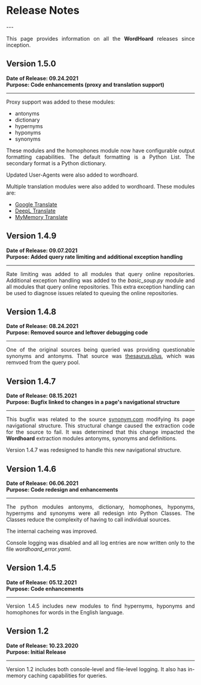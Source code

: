 <h1><strong> Release Notes </strong></h1>
---

<p align="justify"> 
This page provides information on all the <strong>WordHoard</strong> releases since inception.
</p>

## Version 1.5.0

<strong>Date of Release: 09.24.2021</strong><br>
<strong>Purpose: Code enhancements (proxy and translation support)</strong>

---

<p align="justify"> 
Proxy support was added to these modules:
</p>

<ul>
	<li>antonyms</li>
	<li>dictionary</li>
	<li>hypernyms</li>
	<li>hyponyms</li>
	<li>synonyms</li>
</ul>

<p align="justify"> 
These modules and the homophones module now have configurable output formatting capabilities. The default formatting is a Python List. The secondary format is a Python dictionary.
</p>

<p align="justify"> 
Updated User-Agents were also added to wordhoard.
</p>

<p align="justify"> 
Multiple translation modules were also added to wordhoard. These modules are:
</p>
<ul>
	<li><a href="https://translate.google.com">Google Translate</a></li>
	<li><a href="https://www.deepl.com/translator">DeepL Translate</a></li>
	<li><a href="https://mymemory.translated.net">MyMemory Translate</a></li>
</ul>


## Version 1.4.9

<strong>Date of Release: 09.07.2021</strong><br>
<strong>Purpose: Added query rate limiting and additional exception handling</strong>

---

<p align="justify"> 
Rate limiting was added to all modules that query online repositories. Additional exception handling was added to the <i>basic_soup.py</i> module and all modules that query online repositories. This extra exception handling can be used to diagnose issues related to queuing the online repositories.
</p>


## Version 1.4.8

<strong>Date of Release: 08.24.2021</strong><br>
<strong>Purpose: Removed source and leftover debugging code</strong>

---

<p align="justify"> 
One of the original sources being queried was providing questionable synonyms and antonyms. That source was 
<a href="https://thesaurus.plus">thesaurus.plus</a>, which was remvoed from the query pool.
</p>


## Version 1.4.7

<strong>Date of Release: 08.15.2021</strong><br>
<strong>Purpose: Bugfix linked to changes in a page's navigational structure</strong>

---

<p align="justify"> 
This bugfix was related to the source <a href="https://www.synonym.com">synonym.com</a> modifying its page navigational structure. This structural change caused the extraction code for the source to fail. It was determined that this change impacted the <strong>Wordhoard</strong> extraction modules antonyms, synonyms and definitions.
</p>

<p align="justify"> 
Version 1.4.7 was redesigned to handle this new navigational structure.
</p>



## Version 1.4.6

<strong>Date of Release: 06.06.2021</strong><br>
<strong>Purpose: Code redesign and enhancements</strong>

---

<p align="justify"> 
The python modules antonyms, dictionary, homophones, hyponyms, hypernyms and synonyms were all redesign into Python Classes. The Classes reduce the complexity of having to call individual sources.
</p>

<p align="justify"> 
The internal cacheing was improved.
</p>

<p align="justify"> 
Console logging was disabled and all log entries are now written only to the file <i>wordhoard_error.yaml</i>.
</p>


## Version 1.4.5

<strong>Date of Release: 05.12.2021</strong><br>
<strong>Purpose: Code enhancements</strong>

---

<p align="justify"> 
Version 1.4.5 includes new modules to find hypernyms, hyponyms and homophones for words in the English language.
</p>


## Version 1.2

<strong>Date of Release: 10.23.2020</strong><br>
<strong>Purpose: Initial Release</strong>

---

<p align="justify"> 
Version 1.2 includes both console-level and file-level logging. It also has in-memory caching capabilities for queries.
</p>
